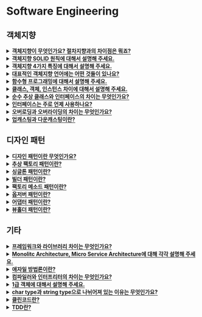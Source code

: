 # Software Engineering

<h2>객체지향</h2>

<details>
   <summary><span style="border-bottom:0.05em solid"><strong>객체지향이 무엇인가요? 절차지향과의 차이점은 뭐죠?</strong></span></summary>
<hr>
   <p><strong>객체지향(OOP; Object Oriented Programming)
      </strong>: 현실세계를 기반해서 모델링하는 프로그래밍 기법
      - 세부모델부터 디자인하는 Bottom-UP 방식
      - 추상화, 캡슐화, 상속, 다형성
   </p>
   <ul>
      <li>장점 : 코드 재활용성 높음, 디버깅 쉬움</li>
   </ul>
   <ul>
      <li>단점 : 처리속도가 절차지향보다 느림, </li>
   </ul>
   <ul>
      <li>언어 : JAVA, Python, C#</li>
   </ul>
   <p><strong>절차지향(PP; Procedural Programming)</strong>
      : 프로시저 호출의 개념을 바탕으로 하는 프로그래밍 기법
      - 데이터와 함수를 별개로 처리함
      - 큰 기능을 작은 단위로 나누어 처리하는 Top-Down 방식
   </p>
   <ul>
      <li>장점 : 실행 속도 빠름</li>
   </ul>
   <ul>
      <li>단점 : 유지보수 어려움, 디버깅 어려움</li>
   </ul>
   <ul>
      <li>언어 : C, Portran, Basic</li>
   </ul>
   <figure/></a></figure>

<hr>
</details>


<details>
   <summary><span style="border-bottom:0.05em solid"><strong>객체지향 SOLID 원칙에 대해서 설명해 주세요.</strong></span></summary>
<hr>

<hr>
</details>


<details>
   <summary><span style="border-bottom:0.05em solid"><strong>객체지향 4가지 특징에 대해서 설명해 주세요.</strong></span></summary>
<hr>
   <h3>추상화</h3>
   <ul>
      <li>추상적인 개념에 의존해서 설계</li>
   </ul>
   <ul>
      <li>사물의 공통적인 특징을 도출함</li>
   </ul>
   <h3>캡슐화</h3>
   <ul>
      <li>실제 구현 내용을 감추는 것</li>
   </ul>
   <ul>
      <li>낮은 결합도를 유지할 수 있도록 설계하는 것</li>
   </ul>
   <ul>
      <li>정보은닉의 개념을 활용함</li>
   </ul>
   <ul>
      <li>변경이 일어나도 다른 모듈에 영향을 최소화할 수 있음</li>
   </ul>
   <h3>상속</h3>
   <ul>
      <li>이미 정의된 부모 클래스의 메소드와 속성을 자식 클래스가 물려받는 것</li>
   </ul>
   <ul>
      <li>재사용성 높아짐</li>
   </ul>
   <ul>
      <li>단점 : 부모 클래스의 변경이 어려워진다 → IS-A 관계가 성립할때만 상속함으로써 해결</li>
   </ul>
   <h3>다형성</h3>
   <ul>
      <li>오버로딩, 오버라이딩과 관련</li>
   </ul>
   <ul>
      <li>구체적으로 어떤 클래스의 객체가 참조되는 지와 무관하게 여러 형태를 받아들임으로써 프로그래밍 가능</li>
   </ul>

<hr>
</details>


<details>
   <summary><span style="border-bottom:0.05em solid"><strong>대표적인 객체지향 언어에는 어떤 것들이 있나요?</strong></span></summary>
<hr>

<hr>
</details>


<details>
   <summary><span style="border-bottom:0.05em solid"><strong>함수형 프로그래밍에 대해서 설명해 주세요.</strong></span></summary>
<hr>

<hr>
</details>


<details>
   <summary><span style="border-bottom:0.05em solid"><strong>클래스, 객체, 인스턴스 차이에 대해서 설명해 주세요.</strong></span></summary>
<hr>
   <ul>
      <li><strong>클래스 </strong>: 객체를 만들어내기 위한 설계도나 틀, 연관되어 있는 메소드나 변수의 집합</li>
   </ul>
   <ul>
      <li><strong>객체 </strong>: 클래스의 인스턴스 , 구현할 대상</li>
   </ul>
   <ul>
      <li><strong>인스턴스 </strong>: 구현된 구체적인 실체, 메모리에 할당됨, 메모리에 생성한 객체</li>
   </ul>
   <p>클래스는 연관된 여러 데이터와 메소드로 이루어진 집합체를 말합니다.</p>
   <p>객체는 클래스의 구현해야할 대상을 말하고</p>
   <p>인스턴스는 메모리에 할당된 구현된 실체를 말합니다.</p>

<hr>
</details>


<details>
   <summary><span style="border-bottom:0.05em solid"><strong>순수 추상 클래스와 인터페이스의 차이는 무엇인가요?</strong></span></summary>
<hr>
   <p><strong>추상 클래스</strong></p>
   <ul>
      <li>추상 메소드를 한 개 이상 포함한 클래스</li>
   </ul>
   <ul>
      <li>서브 클래스에게 추상 메소드의 구현을 강제함</li>
   </ul>
   <ul>
      <li><strong>기능을 확장</strong>하는 데에 목적</li>
   </ul>
   <p><strong>인터페이스</strong></p>
   <ul>
      <li>추상메소드와 변수로만 이루어짐</li>
   </ul>
   <ul>
      <li>서브 클래스에게 메소드의 원형을 알려주어 자신의 목적에 맞게 메소드를 구현할 수 있게 함</li>
   </ul>
   <p><strong>공통점</strong></p>
   <ul>
      <li>인스턴스 생성 불가능</li>
   </ul>
   <ul>
      <li>서브 클래스가 기능을 구현하도록 책임을 위임함</li>
   </ul>
   <p><strong>차이점</strong></p>
   <ul>
      <li>추상클래스는 클래스 O, 인터페이스는 클래스 X</li>
   </ul>
   <ul>
      <li>추상클래스는 다중상속 불가능, 인터페이스는 다중상속 가능</li>
   </ul>

<hr>
</details>


<details>
   <summary><span style="border-bottom:0.05em solid"><strong>인터페이스는 주로 언제 사용하나요?</strong></span></summary>
<hr>


인터페이스(interface)란 다른 클래스를 작성할 때 기본이 되는 틀을 제공하면서, 다른 클래스 사이의 중간 매개 역할까지 담당하는 일종의 추상 클래스
<ul>
      <li>추상메소드와 변수로만 이루어짐</li>
      <li>인스턴스 생성 불가능</li>
   </ul>
   <ul>
      <li>서브 클래스가 기능을 구현하도록 책임을 위임함</li>
   </ul>
   1. 대규모 프로젝트 개발 시 일관되고 정형화된 개발을 위한 표준화가 가능합니다.

   2. 클래스의 작성과 인터페이스의 구현을 동시에 진행할 수 있으므로, 개발 시간을 단축할 수 있습니다.

   3. 클래스와 클래스 간의 관계를 인터페이스로 연결하면, 클래스마다 독립적인 프로그래밍이 가능합니다.
<hr>
</details>



<details>
   <summary><span style="border-bottom:0.05em solid"><strong>오버로딩과 오버라이딩의 차이는 무엇인가요?</strong></span></summary>
<hr>
   <ul>
      <li>오버로딩 : 같은 이름을 가진 메소드를 추가하는 것</li>
   </ul>
   <ul>
      <li>오버라이딩 : 부모 클래스의 메소드를 자식 클래스가 재정의 하는 것. </li>
   </ul>
   <figure/></a></figure>

<hr>
</details>


<details>
   <summary><span style="border-bottom:0.05em solid"><strong>업캐스팅과 다운캐스팅이란?</strong></span></summary>
<hr>
   <p>업캐스팅</p>
   <ul>
      <li>서브클래스의 객체가 수퍼클래스로 형변환됨</li>
   </ul>
   <ul>
      <li>수퍼클래스 변수로 서브클래스 가리킴</li>
   </ul>
   <ul>
      <li>이유 : instanceof 할 필요없이 부모타입으로 가리킬수있음, 코드 재사용성 높임</li>
   </ul>
   <p>다운캐스팅</p>
   <ul>
      <li>업캐스팅 상태를 원상태로 복구</li>
   </ul>
   <ul>
      <li>원래의 서브클래스로 복구. 명시적으로 형변환</li>
   </ul>
   <ul>
      <li>이유 : 서브클래스의 각자의 고유기능에 접근하기 위해</li>
   </ul>

<hr>
</details>

<p></p>
<p></p>
<h2>디자인 패턴</h2>

<details>
   <summary><span style="border-bottom:0.05em solid"><strong>디자인 패턴이란 무엇인가요?</strong></span></summary>
<hr>
   <p>반복적으로 일어나는 방법론을 어떻게 풀어나갈 것인가에 대한 솔루션</p>

<hr>
</details>


<details>
   <summary><span style="border-bottom:0.05em solid"><strong>추상 팩토리 패턴이란?</strong></span></summary>
<hr>
   <ul>
      <li>생성 패턴</li>
   </ul>
   <ul>
      <li>클래스에서 실제 구현부를 정의하지 않고 팩토리 클래스에 인스턴스 생성을 요청함</li>
   </ul>
   <ul>
      <li><strong>장점</strong> : 클라이언트 코드와 구현 분리 가능, 객체 간의 일관성 증진, 구현부 쉽게 수정 가능</li>
   </ul>
   <ul>
      <li><strong>단점</strong> : 새로운 종류의 product 제공 어려움</li>
   </ul>

<hr>
</details>


<details>
   <summary><span style="border-bottom:0.05em solid"><strong>싱글톤 패턴이란?</strong></span></summary>
<hr>
   <ul>
      <li>생성 패턴</li>
   </ul>
   <ul>
      <li>어떤 클래스의 인스턴스는 하나임을 보장함</li>
   </ul>
   <ul>
      <li>전역적인 접근점 제공, 공통된 객체를 여러곳에서 접근해야 하는 경우</li>
   </ul>
   <ul>
      <li><strong>장점</strong> : 인스턴스로의 접근을 통제, 접근 캡슐화</li>
   </ul>

<hr>
</details>


<details>
   <summary><span style="border-bottom:0.05em solid"><strong>빌더 패턴이란?</strong></span></summary>
<hr>
   <ul>
      <li>생성 패턴</li>
   </ul>
   <ul>
      <li>복잡한 객체를 생성하는 클래스와 표현하는 클래스를 분리</li>
   </ul>
   <ul>
      <li>복합적인 객체를 생성하는 과정을 세밀하게 분리할 수 있음</li>
   </ul>
   <ul>
      <li>생성과 표현을 분리</li>
   </ul>
   <ul>
      <li>데이터가 늘어난다면 매번 생성자를 만들어야하는데 그러지않아도됨</li>
   </ul>
   <ul>
      <li>명시적이다</li>
   </ul>

<hr>
</details>


<details>
   <summary><span style="border-bottom:0.05em solid"><strong>팩토리 메소드 패턴이란?</strong></span></summary>
<hr>
   <ul>
      <li>생성 패턴</li>
   </ul>
   <ul>
      <li>어떤 객체를 생성할지 서브클래스가 결정함</li>
   </ul>
   <ul>
      <li>자신이 어떤 객체를 생성해야할지 모를 때</li>
   </ul>

<hr>
</details>


<details>
   <summary><span style="border-bottom:0.05em solid"><strong>옵저버 패턴이란?</strong></span></summary>
<hr>
   <ul>
      <li>행위 패턴</li>
   </ul>
   <ul>
      <li>객체의 상태 변화를 관찰해 변화가 발생하면 변화를 통지받고 자동으로 갱신될 수 있게 함</li>
   </ul>
   <ul>
      <li>분산 이벤트 핸들링 시스템에 주로 사용</li>
   </ul>
   <ul>
      <li>객체가 변경되어야하는데 얼마나 많은 객체들이 변경되어야 하는지 모를 때</li>
   </ul>
   <ul>
      <li>장점 : subject와 observer 사이에 추상적인 결합도만 존재</li>
   </ul>

<hr>
</details>


<details>
   <summary><span style="border-bottom:0.05em solid"><strong>어댑터 패턴이란?</strong></span></summary>
<hr>
   <ul>
      <li>구조 패턴</li>
   </ul>
   <ul>
      <li>클래스의 인터페이스를 사용자가 기대하는 다른 인터페이스로 변환하는 패턴</li>
   </ul>
   <ul>
      <li>ex) 리사이클러뷰의 어댑터는 데이터 리스트로부터 아이템 뷰를 만들어냄</li>
   </ul>

<hr>
</details>


<details>
   <summary><span style="border-bottom:0.05em solid"><strong>뷰홀더 패턴이란?</strong></span></summary>
<hr>

<hr>
</details>

<p></p>
<h2>기타</h2>

<details>
   <summary><span style="border-bottom:0.05em solid"><strong>프레임워크와 라이브러리 차이는 무엇인가요?</strong></span></summary>
<hr>
프레임워크와 라이브러리의 차이
프레임워크와 라이브러리는 애플리케이션을 개발하는데 있어 쉽고 빠른 생산성을 위해 사용한다는 공통점을 가지고 있습니다. 

"제어반전"
둘의 가장 큰 차이점은 흐름을 누가 가지고 있느냐에 있습니다. 프레임워크는 스스로 흐름을 가지고 있어 사용자로 하여금 코드를 연결할 공간을 강제하지만 라이브러리를 사용할 때에는 사용자에게 흐름을 직접 제어하게 합니다. 어디서, 언제 호출할지 사용자가 결정짓게 되는 것입니다.

 
<hr>
</details>


<details>
   <summary><span style="border-bottom:0.05em solid"><strong>Monolitc Architecture, Micro Service Architecture에 대해 각각 설명해 주세요.</strong></span></summary>
<hr>

<hr>
</details>


<details>
   <summary><span style="border-bottom:0.05em solid"><strong>애자일 방법론이란?</strong></span></summary>
<hr>
   <p>반복적인 개발 주기를 통해서 소프트웨어를 개발하는 방법</p>
   <p>문서를 많이 만들지 않고 코딩을 통해 플젝 관리 및 피드백을 받아서 유동적으로 개발함</p>

<hr>
</details>


<details>
   <summary><span style="border-bottom:0.05em solid"><strong>컴파일러와 인터프리터의 차이는 무엇인가요?</strong></span></summary>
<hr>
   <p><strong>컴파일러</strong></p>
   <ul>
      <li>전체 소스코드를 훑으며 명령어를 수집하고 재구성</li>
   </ul>
   <ul>
      <li>소스코드를 기계어로 바꿈</li>
   </ul>
   <ul>
      <li>OS와 빌드 환경에 종속적</li>
   </ul>
   <p><strong>인터프리터</strong></p>
   <ul>
      <li>번역시간은 빠르지만 실행시간은 컴파일러보다는 느림</li>
   </ul>
   <ul>
      <li>소스코드를 한 줄씩 읽으며 기계어로 바꿈</li>
   </ul>
   <ul>
      <li>프로그램 수정이 간단하다</li>
   </ul>
   <figure/></a></figure>

<hr>
</details>


<details>
   <summary><span style="border-bottom:0.05em solid"><strong>1급 객체에 대해서 설명해 주세요.</strong></span></summary>
<hr>

<hr>
</details>


<details>
   <summary><span style="border-bottom:0.05em solid"><strong>char type과 string type으로 나뉘어져 있는 이유는 무엇인가요?</strong></span></summary>
<hr>
      String 클래스는 char 배열에 메서드 추가

 

      char 내용물 제한 , String은 제한없이 담을수 있음

 

      char 변수값 가지고 좌표 가지지 않음 

 

      String은 char과는 달리 클래스타입 변수이기에 좌표를 내용물로 가짐
<hr>
</details>


<details>
   <summary><span style="border-bottom:0.05em solid"><strong>클린코드란?</strong></span></summary>
<hr>
 클린코드는 가독성이 높고 깨끗한 코드를 말합니다. 리팩토링은 프로그램의 외부 동작을 변경하지 않으면서 내부 코드를 정리해 개선하는 것을 말하기 때문에, 클린코드가 리팩토링 안에 포함된다고 할 수 있습니다. 
<hr>
</details>


<details>
   <summary><span style="border-bottom:0.05em solid"><strong>TDD란?</strong></span></summary>
<hr>
테스트 주도 개발의 장점으로, 철저하게 테스트 주도로 가면 유지보수하기 편한 코드를 짜게 되어 있다는 점과 설계를 고치는 시간이 줄어든다는 것이 있습니다. 단점으로는 규모가 작거나 시간적으로 단기인 프로젝트에서 쓰기에는 생산성 저하와 비효율을 유발
<hr>
</details>



